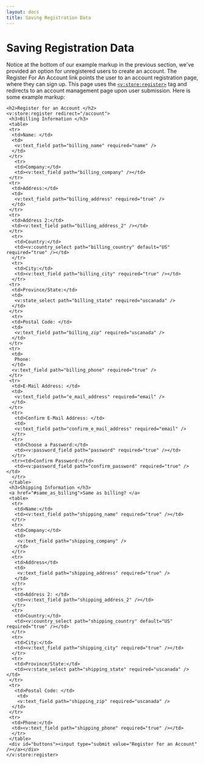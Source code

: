 ```yaml
---
layout: docs
title: Saving Registration Data
---
```


# Saving Registration Data

Notice at the bottom of our example markup in the previous section,
we've provided an option for unregistered users to create an account.
The Register For An Account link points the user to an account
registration page, where they can sign up. This page uses the
[`<v:store:register>`](/v_store_register/) tag and redirects to an
account management page upon user submission. Here is some example
markup:

    <h2>Register for an Account </h2>
    <v:store:register redirect="/account">
     <h3>Billing Information </h3>
     <table>
     <tr>
      <td>Name: </td>
      <td>
       <v:text_field path="billing_name" required="name" />
      </td>
     </tr>
       <tr>
       <td>Company:</td>
       <td><v:text_field path="billing_company" /></td>
     </tr>
     <tr>
      <td>Address:</td>
      <td>
       <v:text_field path="billing_address" required="true" />
      </td>
     </tr>
     <tr>
      <td>Address 2:</td>
      <td><v:text_field path="billing_address_2" /></td>
     </tr>
      <tr>
       <td>Country:</td>
       <td><v:country_select path="billing_country" default="US" required="true" /></td>
      </tr>
      <tr>
       <td>City:</td>
       <td><v:text_field path="billing_city" required="true" /></td>
      </tr>
     <tr>
      <td>Province/State:</td>
      <td>
       <v:state_select path="billing_state" required="uscanada" />
      </td>
     </tr>
      <tr>
      <td>Postal Code: </td>
      <td>
       <v:text_field path="billing_zip" required="uscanada" />
      </td>
     </tr>
     <tr>
      <td>
       Phone: 
      </td>
      <v:text_field path="billing_phone" required="true" />
     </tr>
     <tr>
      <td>E-Mail Address: </td>
      <td>
       <v:text_field path="e_mail_address" required="email" />
      </td>
     </tr>
      <tr>
       <td>Confirm E-Mail Address: </td>
       <td>
       <v:text_field path="confirm_e_mail_address" required="email" />
      </tr>
      <tr>
       <td>Choose a Password:</td>
       <td><v:password_field path="password" required="true" /></td>
      </tr>
      <tr><td>Confirm Password:</td>
       <td><v:password_field path="confirm_password" required="true" /></td>
      </tr>
     </table>
     <h3>Shipping Information </h3>
     <a href="#same_as_billing">Same as billing? </a>
     <table>
      <tr>
       <td>Name:</td>
       <td><v:text_field path="shipping_name" required="true" /></td>
      </tr>
      <tr>
       <td>Company:</td>
       <td>
        <v:text_field path="shipping_company" />
       </td>
      </tr>
      <tr>
       <td>Address</td>
       <td>
        <v:text_field path="shipping_address" required="true" />
       </td>
      </tr>
      <tr>
       <td>Address 2: </td>
       <td><v:text_field path="shipping_address_2" /></td>
      </tr>
      <tr>
       <td>Country:</td>
       <td><v:country_select path="shipping_country" default="US" required="true" /></td>
      </tr>
      <tr>
       <td>City:</td>
       <td><v:text_field path="shipping_city" required="true" /></td>
      </tr>
      <tr>
       <td>Province/State:</td>
       <td><v:state_select path="shipping_state" required="uscanada" /></td>
     </tr>
     <tr>
       <td>Postal Code: </td>
        <td>
        <v:text_field path="shipping_zip" required="uscanada" />
      </td>
     </tr>
     <tr>
      <td>Phone:</td>
      <td><v:text_field path="shipping_phone" required="true" /></td>
      </tr>
     </table>
     <div id="buttons"><input type="submit value="Register for an Account" /></a></div>
    </v:store:register>
